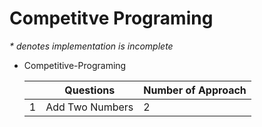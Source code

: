 # Competitve Programing


_\* denotes implementation is incomplete_

- Competitive-Programing

  |     | Questions                                                                                            | Number of Approach |
  | --- | ---------------------------------------------------------------------------------------------------- | ------------------ |
  | 1   | Add Two Numbers                                                                                      | 2                  |
 
